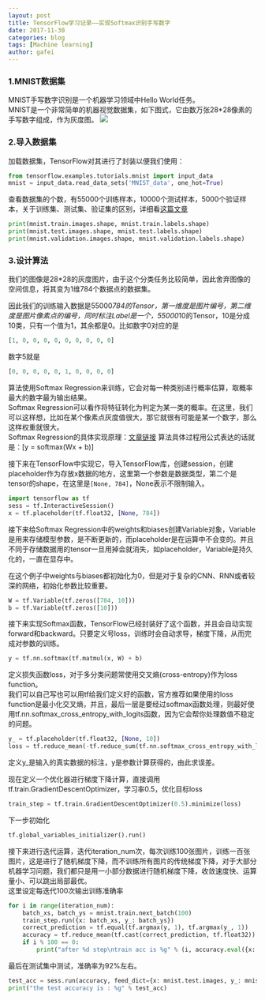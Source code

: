 ```yaml
---
layout: post
title: TensorFlow学习记录——实现Softmax识别手写数字
date: 2017-11-30
categories: blog
tags: [Machine learning]
author: gafei
---
```


### 1.MNIST数据集
MNIST手写数字识别是一个机器学习领域中Hello World任务。  
MNIST是一个非常简单的机器视觉数据集，如下图式，它由数万张28*28像素的手写数字组成，作为灰度图。
![](http://oyvmbp6uy.bkt.clouddn.com/20171130_1.png)

### 2.导入数据集
加载数据集，TensorFlow对其进行了封装以便我们使用：
```python
from tensorflow.examples.tutorials.mnist import input_data
mnist = input_data.read_data_sets('MNIST_data', one_hot=True)
```

查看数据集的个数，有55000个训练样本，10000个测试样本，5000个验证样本，关于训练集、测试集、验证集的区别，详细看[这篇文章](https://www.jiqizhixin.com/articles/2017-07-24-8)  
```python
print(mnist.train.images.shape, mnist.train.labels.shape)
print(mnist.test.images.shape, mnist.test.labels.shape)
print(mnist.validation.images.shape, mnist.validation.labels.shape)
```
### 3.设计算法
我们的图像是28*28的灰度图片，由于这个分类任务比较简单，因此舍弃图像的空间信息，将其变为1维784个数据点的数据集。  

因此我们的训练输入数据是55000*784的Tensor，第一维度是图片编号，第二维度是图片像素点的编号，同时标注Label是一个，55000*10的Tensor，10是分成10类，只有一个值为1，其余都是0。比如数字0对应的是
```python
[1, 0, 0, 0, 0, 0, 0, 0, 0, 0]
```
数字5就是
```python
[0, 0, 0, 0, 0, 1, 0, 0, 0, 0]
```
算法使用Softmax Regression来训练，它会对每一种类别进行概率估算，取概率最大的数字最为输出结果。  
Softmax Regression可以看作将特征转化为判定为某一类的概率。在这里，我们可以这样想，比如在某个像素点灰度值很大，那它就很有可能是某一个数字，那么这样权重就很大。  
Softmax Regression的具体实现原理：[文章链接](https://www.zhihu.com/question/23765351)
算法具体过程用公式表达的话就是：\[y = softmax(Wx + b)\]

接下来在TensorFlow中实现它，导入TensorFlow库，创建session，创建placeholder作为存放x数据的地方，这里第一个参数是数据类型，第二个是tensor的shape，在这里是`[None, 784]`，None表示不限制输入。
```python
import tensorflow as tf
sess = tf.InteractiveSession()
x = tf.placeholder(tf.float32, [None, 784])
```
接下来给Softmax Regression中的weights和biases创建Variable对象，Variable是用来存储模型参数，是不断更新的，而placeholder是在运算中不会变的。并且不同于存储数据用的tensor一旦用掉会就消失，如placeholder，Variable是持久化的，一直在显存中。  

在这个例子中weights与biases都初始化为0，但是对于复杂的CNN、RNN或者较深的网络，初始化参数比较重要。
```python
W = tf.Variable(tf.zeros([784, 10]))
b = tf.Variable(tf.zeros([10]))
```
接下来实现Softmax函数，TensorFlow已经封装好了这个函数，并且会自动实现forward和backward。只要定义号loss，训练时会自动求导，梯度下降，从而完成对参数的训练。
```python
y = tf.nn.softmax(tf.matmul(x, W) + b)
```
定义损失函数loss，对于多分类问题常使用交叉熵(cross-entropy)作为loss function。  
我们可以自己写也可以用tf给我们定义好的函数，官方推荐如果使用的loss function是最小化交叉熵，并且，最后一层是要经过softmax函数处理，则最好使用tf.nn.softmax_cross_entropy_with_logits函数，因为它会帮你处理数值不稳定的问题。
```python
y_ = tf.placeholder(tf.float32, [None, 10])
loss = tf.reduce_mean(-tf.reduce_sum(tf.nn.softmax_cross_entropy_with_logits(labels=y_, logits=y)))
```
定义y_是输入的真实数据的标注，y是参数计算获得的，由此求误差。  

现在定义一个优化器进行梯度下降计算，直接调用tf.train.GradientDescentOptimizer，学习率0.5，优化目标loss
```python
train_step = tf.train.GradientDescentOptimizer(0.5).minimize(loss)
```
下一步初始化
```python
tf.global_variables_initializer().run()
```
接下来进行迭代运算，迭代iteration_num次，每次训练100张图片，训练一百张图片，这是进行了随机梯度下降，而不训练所有图片的传统梯度下降，对于大部分机器学习问题，我们都只是用一小部分数据进行随机梯度下降，收敛速度快、运算量小、可以跳出局部最优。  
这里设定每迭代100次输出训练准确率
```python
for i in range(iteration_num):
    batch_xs, batch_ys = mnist.train.next_batch(100)
    train_step.run({x: batch_xs, y_: batch_ys})
    correct_prediction = tf.equal(tf.argmax(y, 1), tf.argmax(y_, 1))
    accuracy = tf.reduce_mean(tf.cast(correct_prediction, tf.float32))
    if i % 100 == 0:
        print("after %d step\ntrain acc is %g" % (i, accuracy.eval({x: mnist.train.images, y_: mnist.train.labels})))
```
最后在测试集中测试，准确率为92%左右。
```python
test_acc = sess.run(accuracy, feed_dict={x: mnist.test.images, y_: mnist.test.labels})
print("the test accuracy is : %g" % test_acc)
```
